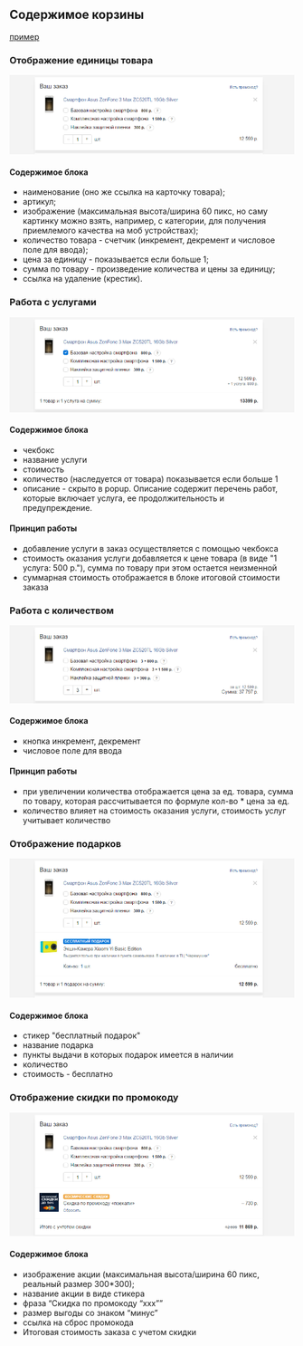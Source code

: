 ## Содержимое корзины

 [пример](https://github.com/logunoveugene/design-system/tree/master/pages/cart/steps/order-list#Отображение-единицы-товара)




### Отображение единицы товара 
![Обычное состояние](../../__source/cart___order-list.png)

#### Содержимое блока
* наименование (оно же ссылка на карточку товара);
* артикул;
* изображение (максимальная высота/ширина 60 пикс, но саму картинку можно взять, например, с категории, для получения приемлемого качества на моб устройствах);
* количество товара - счетчик (инкремент, декремент и числовое поле для ввода);
* цена за единицу  - показывается если больше 1;
* сумма по товару -  произведение количества и цены за единицу;
* ссылка на удаление (крестик).

### Работа с услугами
![Обычное состояние](../../__source/cart___order-list__service.png)

#### Содержимое блока
* чекбокс
* название услуги
* стоимость
* количество (наследуется от товара) показывается если больше 1
* описание - скрыто в popup. Описание содержит перечень работ, которые включает услуга, ее продолжительность и предупреждение.

#### Принцип работы
* добавление услуги в заказ осуществляется с помощью чекбокса
* стоимость оказания услуги добавляется к цене товара (в виде "1 услуга: 500 р."), сумма по товару при этом остается неизменной
* суммарная стоимость отображается в блоке итоговой стоимости заказа



### Работа с количеством
![Обычное состояние](../../__source/cart___order-list__count.png)

#### Содержимое блока
* кнопка инкремент, декремент
* числовое поле для ввода

#### Принцип работы
* при увеличении количества отображается цена за ед. товара, сумма по товару, которая рассчитывается по формуле кол-во * цена за ед. 
* количество влияет на стоимость оказания услуги, стоимость услуг учитывает количество 

### Отображение подарков
![Обычное состояние](../../__source/cart___order-list__gifts.png)

#### Содержимое блока
* стикер "бесплатный подарок"
* название подарка 
* пункты выдачи в которых подарок имеется в наличии 
* количество
* стоимость - бесплатно

### Отображение скидки по промокоду 
![Обычное состояние](../../__source/cart___order-list__promocodes.png)

#### Содержимое блока
* изображение акции (максимальная высота/ширина 60 пикс, реальный размер 300*300);
* название акции в виде стикера
* фраза “Скидка по промокоду “ххх””
* размер выгоды со знаком “минус”
* ссылка на сброс промокода
* Итоговая стоимость заказа с учетом скидки